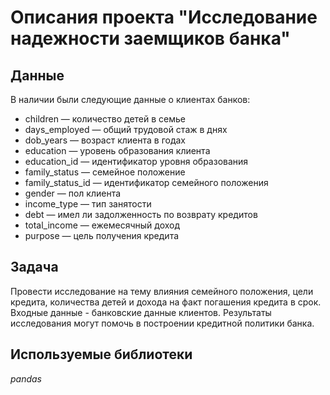 # Описания проекта "Исследование надежности заемщиков банка"


## Данные

В наличии были следующие данные о клиентах банков:
- children — количество детей в семье
- days_employed — общий трудовой стаж в днях
- dob_years — возраст клиента в годах
- education — уровень образования клиента
- education_id — идентификатор уровня образования
- family_status — семейное положение
- family_status_id — идентификатор семейного положения
- gender — пол клиента
- income_type — тип занятости
- debt — имел ли задолженность по возврату кредитов
- total_income — ежемесячный доход
- purpose — цель получения кредита

## Задача

Провести исследование на тему влияния семейного положения, цели кредита, количества детей и дохода на факт погашения кредита в срок. Входные данные - банковские данные клиентов. Результаты исследования могут помочь в построении кредитной политики банка.

## Используемые библиотеки
*pandas*

